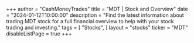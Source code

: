 +++
author = "CashMoneyTrades"
title = "MDT | Stock and Overview"
date = "2024-01-12T10:00:00"
description = "Find the latest information about trading MDT stock for a full financial overview to help with your stock trading and investing."
tags = [
   "Stocks",
]
layout = "stocks"
ticker = "MDT"
disableListPage = true
+++
